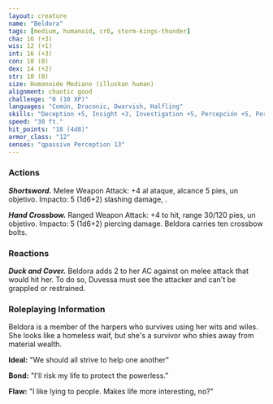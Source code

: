 ```yaml
---
layout: creature
name: "Beldora"
tags: [medium, humanoid, cr0, storm-kings-thunder]
cha: 16 (+3)
wis: 12 (+1)
int: 16 (+3)
con: 10 (0)
dex: 14 (+2)
str: 10 (0)
size: Humanoide Mediano (illuskan human)
alignment: chaotic good
challenge: "0 (10 XP)"
languages: "Común, Draconic, Dwarvish, Halfling"
skills: "Deception +5, Insight +3, Investigation +5, Percepción +5, Persuasion +5"
speed: "30 ft."
hit_points: "18 (4d8)"
armor_class: "12"
senses: "qpassive Perception 13"
---
```


### Actions

***Shortsword.*** Melee Weapon Attack: +4 al ataque, alcance 5 pies, un objetivo. Impacto: 5 (1d6+2) slashing damage, .

***Hand Crossbow.*** Ranged Weapon Attack: +4 to hit, range 30/120 pies, un objetivo. Impacto: 5 (1d6+2) piercing damage. Beldora carries ten crossbow bolts.

### Reactions

***Duck and Cover.*** Beldora adds 2 to her AC against on melee attack that would hit her. To do so, Duvessa must see the attacker and can't be grappled or restrained.

### Roleplaying Information

Beldora is a member of the harpers who survives using her wits and wiles. She looks like a homeless waif, but she's a survivor who shies away from material wealth.

**Ideal:** "We should all strive to help one another"

**Bond:** "I'll risk my life to protect the powerless."

**Flaw:** "I like lying to people. Makes life more interesting, no?"